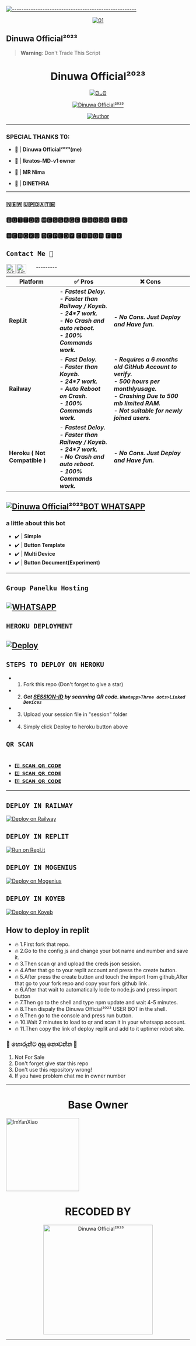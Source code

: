 [![-----------------------------------------------------](https://raw.githubusercontent.com/andreasbm/readme/master/assets/lines/colored.png)](#table-of-contents)
<p align="center">
    <a href="https://ibb.co/N6NMDtn"><img src="https://i.ibb.co/T1DqdYz/thumbnail.jpg" alt="01" border="0" /></a>
</p>

## Dinuwa Official²⁰²³

> **Warning**: Don't Trade This Script

<h1 align="center">Dinuwa Official²⁰²³</h1>
<p align="center">
  <a href="[https://github.com/dinuwah]"><img src="http://readme-typing-svg.herokuapp.com?color=FFFFFF&center=true&vCenter=true&multiline=false&lines=Dinuwa Official²⁰²³+BOT+Multi+Device;Base+ori+by+ImYanXiao;Recode+By+Dinuwa Official²⁰²³;Give+star+and+forks+this+Repo+:D;Follow+My+Github" alt="ʘᴗʘ">
</p>

<p align="center">
 <a href="#"><img title="Dinuwa Official²⁰²³" src="https://img.shields.io/badge/Whatshapp BOT-green?colorA=%23ff0000&colorB=%23017e40&style=for-the-badge"></a>
</p>
<p align="center">
<a href="https://github.com/dinuwah"><img title="Author" src="https://img.shields.io/badge/CREATOR-Dinuwa Official²⁰²³-green.svg?style=for-the-badge&logo=github"></a>

---------

### SPECIAL THANKS T0:
- 💖 | **Dinuwa Official²⁰²³(me)**
    
- 💖 | **Ikratos-MD-v1 owner** 
    
- 💖 | **MR Nima** 

- 💖 | **DINETHRA**
     
---------

### 🇳​​​​​🇪​​​​​🇼​​​​​ 🇺​​​​​🇵​​​​​🇩​​​​​🇦​​​​​🇹​​​​​🇪​​​​​

### 🅱🆄🆃🆃🅾🅽 🅼🅴🆂🆂🅰🅶🅴 🅴🆁🆁🅾🆁 🅵🅸🆇
### 🅷🅴🆁🅾🅺🆄 🅳🅴🅿🅻🅾🆈 🅴🆁🆁🅾🆁 🅵🅸🆇

                    
## ```Contact Me 💌``` 
  <a href="https://wa.me/94740804536">
    <img align="left" alt="SIEGRIN | Whastapp" width="26px" src="https://github.com/siegrin/siegrin/blob/main/Assets/Whatsapp.svg" />
  </a> &nbsp;&nbsp;
  <a href="mailto:dinethraoshada5@gmail.com">
    <img align="left" alt="SIEGRIN | Gmail" width="26px" src="https://github.com/siegrin/siegrin/blob/main/Assets/Gmail.svg" />
  </a> &nbsp;&nbsp;
---------

|    Platform      | :white_check_mark: Pros          |:x: Cons  |
| ----------- | ------------------ |-------|
| <b>Repl.it<b>   | - <b><i>Fastest Deloy.<br> - Faster than Railway / Koyeb. <br> - 24*7 work. <br> - No Crash and auto reboot.<br> - 100% Commands work.<b><i> | <b><i> - No Cons. Just Deploy and Have fun.<b><i>
| <b>Railway<b>    | - <b><i>Fast Deloy.<br> - Faster than Koyeb. <br> - 24*7 work. <br> - Auto Reboot on Crash.<br> - 100% Commands work.<b><i>    | <b><i> - Requires a 6 months old GitHub Account to verify.<br> - 500 hours per monthlyusage.<br> - Crashing Due to 500 mb limited RAM. <br> - Not suitable for newly joined users.<b><i>
| <b>Heroku ( Not Compatible )<b> | - <b><i>Fastest Deloy.<br> - Faster than Railway / Koyeb. <br> - 24*7 work. <br> - No Crash and auto reboot.<br> - 100% Commands work.<b><i> |<b><i> - No Cons. Just Deploy and Have fun.<b><i>|
    
[![Dinuwa Official²⁰²³BOT WHATSAPP](https://img.shields.io/badge/WhatsApp%20BOT-25D366?style=for-the-badge&logo=whatsapp&logoColor=white)](https://wa.me/94740804536) 
---------

### a little about this bot
- ✔️ | **Simple** 
- ✔️ | **Button Template** 
- ✔️ | **Multi Device** 
- ✔️ | **Button Document(Experiment)** 
---------

## ``Group Panelku Hosting``
[![WHATSAPP](https://img.shields.io/badge/Groups%20Panel-25D366?style=for-the-badge&logo=whatsapp&logoColor=white)](https://chat.whatsapp.com/Jyjqx7KBfgjDC7QcefHB1S) 
---------

## ```HEROKU DEPLOYMENT```

[![Deploy](https://www.herokucdn.com/deploy/button.svg)](https://heroku.com/deploy?template=https://github.com/dinuwah/Dinuwa-Official-USER-BOT-V2)
---------

## ```STEPS TO DEPLOY ON HEROKU```

- 1. Fork this repo (Don't forget to give a star)
- 2. ***Get [SESSION-ID](https://replit.com/@suddhs/Dinuwa-Official-USER-BOT-V3?output%20only=1&lite=1#thumbnail.jpg) by scanning QR code. `Whatapp>Three dots>Linked Devices`***
- 3. Upload your session file in "session" folder
- 4. Simply click Deploy to heroku button above

## ```QR SCAN```
# 

* [`1️⃣ 𝗦𝗖𝗔𝗡 𝗤𝗥 𝗖𝗢𝗗𝗘`](https://dinuwa-official-user-bot-v3.suddhs.repl.co)
* [`2️⃣ 𝗦𝗖𝗔𝗡 𝗤𝗥 𝗖𝗢𝗗𝗘`](https://replit.com/@suddhs/Dinuwa-Official-USER-BOT-V3?output%20only=1&lite=1#thumbnail.jpg)
* [`3️⃣ 𝗦𝗖𝗔𝗡 𝗤𝗥 𝗖𝗢𝗗𝗘`](https://replit.com/@suddhs/Dinuwa-Official-USER-BOT-V3?output%20only=1&lite=1#thumbnail.jpg)  
---------

## ```DEPLOY IN RAILWAY```

[![Deploy on Railway](https://railway.app/button.svg)](https://railway.app)

## ```DEPLOY IN REPLIT```
[![Run on Repl.it](https://app.koyeb.com/badge/github/xIKRATOSx/Ikratos-MD-v1)](https://replit.com)

## ```DEPLOY IN MOGENIUS```
[![Deploy on Mogenius](https://dashboard.render.com/button.svg)](https://dashboard.render.com/registerundefined)
    
## ```DEPLOY IN KOYEB```    
[![Deploy on Koyeb](https://www.koyeb.com/static/images/deploy/button.svg)](https://app.koyeb.com/auth/signup)

    

## How to deploy in replit

- 🔥 1.First fork that repo.
- 🔥 2.Go to the config js and change your bot name and number and save it.
- 🔥 3.Then scan qr and upload the creds json session.
- 🔥 4.After that go to your replit account and press the create button.
- 🔥 5.After press the create button and touch the import from github,After that go to your fork repo and copy your            fork github link .
- 🔥 6.After that wait to automatically lode to node.js and press import button
- 🔥 7.Then go to the shell and type npm update and wait 4-5 minutes.
- 🔥 8.Then dispaly the Dinuwa Official²⁰²³ USER BOT in the shell.
- 🔥 9.Then go to the console and press run button.
- 🔥 10.Wait 2 minutes to load to qr and scan it in your whatsapp account.
- 🔥 11.Then copy the link of deploy replit and add to it uptimer robot site.

### 📮 හොරුන්ට අසු නොවන්න 🤣
1. Not For Sale
2. Don't forget give star this repo
3. Don't use this repository wrong!
4. If you have problem chat me in owner number

---------

<h1 align="center">Base Owner</h1>

<a href="https://github.com/ImYanXiao"><img src="https://github.com/ImYanXiao.png" width="200" height="200" alt="ImYanXiao"/></a>

<h1 align="center">RECODED BY</h1>
<p align="center">
<a href="https://github.com/dinuwah"><img src="https://i.imgur.com/V0AfM7N.jpeg" width="300" height="300" alt="Dinuwa Official²⁰²³"/></a>
</p>

----------

